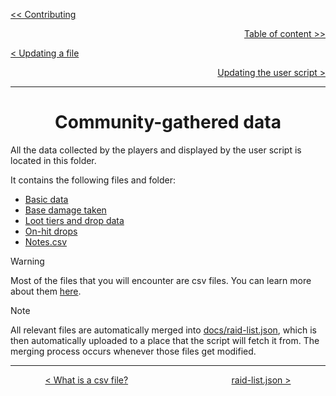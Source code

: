 <div align="left">
  
  [<< Contributing](/CONTRIBUTING.md)
  
</div>

<div align="right">
  
  [Table of content >>](table-of-content.md)
  
</div>

<div align="left">
  
  [< Updating a file](updating-a-file.md)
  
</div>

<div align="right">

  [Updating the user script >](updating-user-script.md)
  
</div>

<hr>

<div align="center">

# Community-gathered data

</div>

All the data collected by the players and displayed by the user script is located in this folder.

It contains the following files and folder:
* [Basic data](basic-data-folder.md)
* [Base damage taken](base-damage-taken-folder.md)
* [Loot tiers and drop data](loot-tiers-folder.md)
* [On-hit drops](on-hit-drops-folder.md)
* [Notes.csv](notes-csv.md)

> [!WARNING]
> Most of the files that you will encounter are csv files. You can learn more about them [here](what-is-a-csv-file.md).

> [!NOTE]
> All relevant files are automatically merged into [docs/raid-list.json](raid-list-json.md), which is then automatically uploaded to a place that the script will fetch it from. The merging process occurs whenever those files get modified.

<hr>

<div align="center">
  
  [< What is a csv file?](what-is-a-csv-file.md) $~~~~~~~~~~~~~~~~~~~~~~~~~~~~~~~~~~~~~~~~$ [raid-list.json >](raid-list-json.md)
  
</div>
